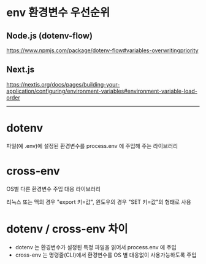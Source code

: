 # env 환경변수 우선순위

## Node.js (dotenv-flow)

https://www.npmjs.com/package/dotenv-flow#variables-overwritingpriority

## Next.js

https://nextjs.org/docs/pages/building-your-application/configuring/environment-variables#environment-variable-load-order

---

# dotenv

파일(예 .env)에 설정된 환경변수를 process.env 에 주입해 주는 라이브러리

# cross-env

OS별 다른 환경변수 주입 대응 라이브러리

리눅스 또는 맥의 경우 "export 키=값", 윈도우의 경우 "SET 키=값"의 형태로 사용

# dotenv / cross-env 차이

- dotenv 는 환경변수가 설정된 특정 파일을 읽어서 process.env 에 주입
- cross-env 는 명령줄(CLI)에서 환경변수를 OS 별 대응없이 사용가능하도록 주입
